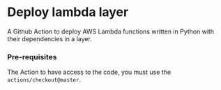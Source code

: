 # Deploy lambda layer

A Github Action to deploy AWS Lambda functions written in Python with their dependencies in a layer.

### Pre-requisites
The Action to have access to the code, you must use the `actions/checkout@master`.
